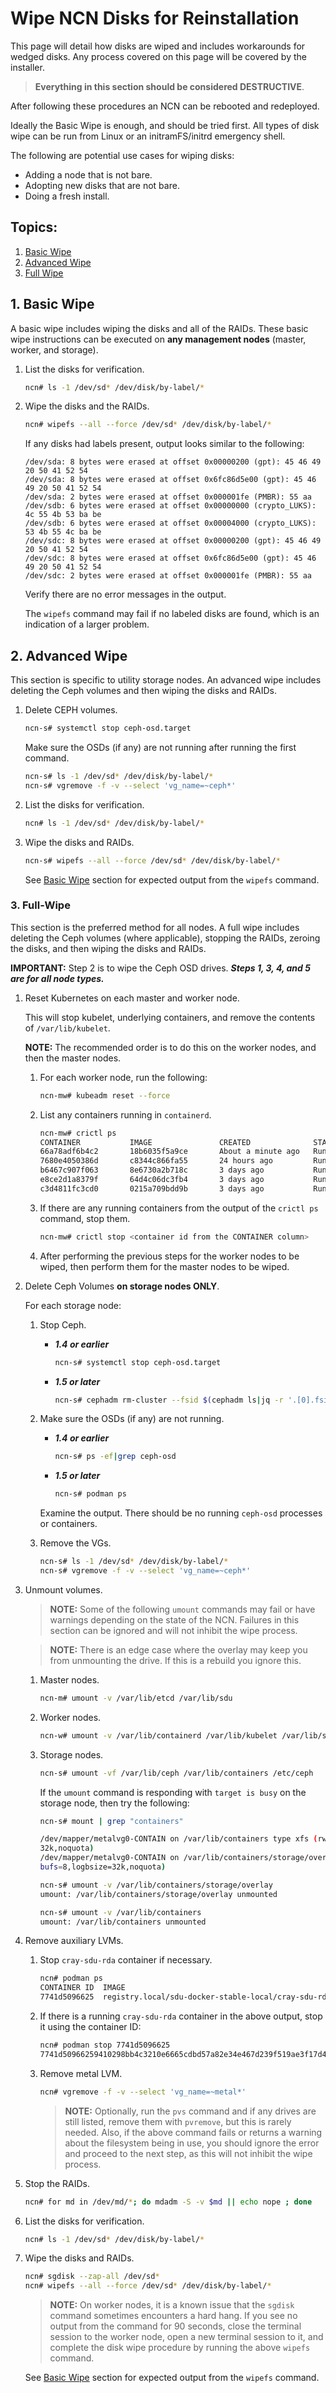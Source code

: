 # Wipe NCN Disks for Reinstallation

This page will detail how disks are wiped and includes workarounds for wedged disks.
Any process covered on this page will be covered by the installer.

> **Everything in this section should be considered DESTRUCTIVE**.

After following these procedures an NCN can be rebooted and redeployed.

Ideally the Basic Wipe is enough, and should be tried first. All types of disk wipe can be run from Linux or an initramFS/initrd emergency shell. 

The following are potential use cases for wiping disks:

<a name="use-cases"></a>
   * Adding a node that is not bare.
   * Adopting new disks that are not bare.
   * Doing a fresh install.

## Topics:
   1. [Basic Wipe](#basic-wipe)
   1. [Advanced Wipe](#advanced-wipe)
   1. [Full Wipe](#full-wipe)

<a name="basic-wipe"></a>
## 1. Basic Wipe

A basic wipe includes wiping the disks and all of the RAIDs. These basic wipe instructions can be
executed on **any management nodes** (master, worker, and storage).

1. List the disks for verification.

    ```bash
    ncn# ls -1 /dev/sd* /dev/disk/by-label/*
    ```

1. Wipe the disks and the RAIDs.

    ```bash
    ncn# wipefs --all --force /dev/sd* /dev/disk/by-label/*
    ```

    If any disks had labels present, output looks similar to the following:

    ```
    /dev/sda: 8 bytes were erased at offset 0x00000200 (gpt): 45 46 49 20 50 41 52 54
    /dev/sda: 8 bytes were erased at offset 0x6fc86d5e00 (gpt): 45 46 49 20 50 41 52 54
    /dev/sda: 2 bytes were erased at offset 0x000001fe (PMBR): 55 aa
    /dev/sdb: 6 bytes were erased at offset 0x00000000 (crypto_LUKS): 4c 55 4b 53 ba be
    /dev/sdb: 6 bytes were erased at offset 0x00004000 (crypto_LUKS): 53 4b 55 4c ba be
    /dev/sdc: 8 bytes were erased at offset 0x00000200 (gpt): 45 46 49 20 50 41 52 54
    /dev/sdc: 8 bytes were erased at offset 0x6fc86d5e00 (gpt): 45 46 49 20 50 41 52 54
    /dev/sdc: 2 bytes were erased at offset 0x000001fe (PMBR): 55 aa
    ```

    Verify there are no error messages in the output.

    The `wipefs` command may fail if no labeled disks are found, which is an indication of a larger problem.

<a name="advanced-wipe"></a>
## 2. Advanced Wipe

This section is specific to utility storage nodes. An advanced wipe includes deleting the Ceph volumes and then
wiping the disks and RAIDs.

1. Delete CEPH volumes.

    ```bash
    ncn-s# systemctl stop ceph-osd.target
    ```

    Make sure the OSDs (if any) are not running after running the first command.

    ```bash
    ncn-s# ls -1 /dev/sd* /dev/disk/by-label/*
    ncn-s# vgremove -f -v --select 'vg_name=~ceph*'
    ```

1. List the disks for verification.

    ```bash
    ncn# ls -1 /dev/sd* /dev/disk/by-label/*
    ```

1. Wipe the disks and RAIDs.

    ```bash
    ncn-s# wipefs --all --force /dev/sd* /dev/disk/by-label/*
    ```

    See [Basic Wipe](#basic-wipe) section for expected output from the `wipefs` command.

<a name="full-wipe"></a>
### 3. Full-Wipe

This section is the preferred method for all nodes. A full wipe includes deleting the Ceph volumes (where applicable), stopping the
RAIDs, zeroing the disks, and then wiping the disks and RAIDs.

**IMPORTANT:** Step 2 is to wipe the Ceph OSD drives. ***Steps 1, 3, 4, and 5 are for all node types.***

1. Reset Kubernetes on each master and worker node.

   This will stop kubelet, underlying containers, and remove the contents of `/var/lib/kubelet`.

   **NOTE:** The recommended order is to do this on the worker nodes, and then the master nodes.

    1. For each worker node, run the following:

        ```bash
        ncn-mw# kubeadm reset --force
        ```

    1. List any containers running in `containerd`.

        ```bash
        ncn-mw# crictl ps
        CONTAINER           IMAGE               CREATED              STATE               NAME                                                ATTEMPT             POD ID
        66a78adf6b4c2       18b6035f5a9ce       About a minute ago   Running             spire-bundle                                        1212                6d89f7dee8ab6
        7680e4050386d       c8344c866fa55       24 hours ago         Running             speaker                                             0                   5460d2bffb4d7
        b6467c907f063       8e6730a2b718c       3 days ago           Running             request-ncn-join-token                              0                   a3a9ca9e1ca78
        e8ce2d1a8379f       64d4c06dc3fb4       3 days ago           Running             istio-proxy                                         0                   6d89f7dee8ab6
        c3d4811fc3cd0       0215a709bdd9b       3 days ago           Running             weave-npc                                    0                   f5e25c12e617e
        ```

    1. If there are any running containers from the output of the `crictl ps` command, stop them.

        ```bash
        ncn-mw# crictl stop <container id from the CONTAINER column>
        ```

    1. After performing the previous steps for the worker nodes to be wiped, then perform them for the master nodes to be wiped.

1. Delete Ceph Volumes **on storage nodes ONLY**.

    For each storage node:

    1. Stop Ceph.

        * ***1.4 or earlier***

            ```bash
            ncn-s# systemctl stop ceph-osd.target
            ```

        * ***1.5 or later***

            ```bash
            ncn-s# cephadm rm-cluster --fsid $(cephadm ls|jq -r '.[0].fsid') --force
            ```

    1. Make sure the OSDs (if any) are not running.

        * ***1.4 or earlier***

            ```bash
            ncn-s# ps -ef|grep ceph-osd
            ```

        * ***1.5 or later***

            ```bash
            ncn-s# podman ps
            ```

        Examine the output. There should be no running `ceph-osd` processes or containers.

    1. Remove the VGs.

        ```bash
        ncn-s# ls -1 /dev/sd* /dev/disk/by-label/*
        ncn-s# vgremove -f -v --select 'vg_name=~ceph*'
        ```

1. Unmount volumes.

    > **NOTE:** Some of the following `umount` commands may fail or have warnings depending on the state of the NCN. Failures in this section can be ignored and will not inhibit the wipe process.
    
    > **NOTE:** There is an edge case where the overlay may keep you from unmounting the drive. If this is a rebuild you ignore this.

    1. Master nodes.

        ```bash
        ncn-m# umount -v /var/lib/etcd /var/lib/sdu
        ```

    1. Worker nodes.

        ```bash
        ncn-w# umount -v /var/lib/containerd /var/lib/kubelet /var/lib/sdu
        ```

    1. Storage nodes.

        ```bash
        ncn-s# umount -vf /var/lib/ceph /var/lib/containers /etc/ceph
        ```

        If the `umount` command is responding with `target is busy` on the storage node, then try the following:

        ```bash
        ncn-s# mount | grep "containers"

        /dev/mapper/metalvg0-CONTAIN on /var/lib/containers type xfs (rw,noatime,swalloc,attr2,largeio,inode64,allocsize|
        32k,noquota)
        /dev/mapper/metalvg0-CONTAIN on /var/lib/containers/storage/overlay type xfs (rw,noatime,swalloc,attr2,largeio,i|
        bufs=8,logbsize=32k,noquota)

        ncn-s# umount -v /var/lib/containers/storage/overlay
        umount: /var/lib/containers/storage/overlay unmounted

        ncn-s# umount -v /var/lib/containers
        umount: /var/lib/containers unmounted
        ```

1. Remove auxiliary LVMs.

    1. Stop `cray-sdu-rda` container if necessary.

        ```bash
        ncn# podman ps
        CONTAINER ID  IMAGE                                                      COMMAND               CREATED      STATUS          PORTS   NAMES
        7741d5096625  registry.local/sdu-docker-stable-local/cray-sdu-rda:1.1.1  /bin/sh -c /usr/s...  6 weeks ago  Up 6 weeks ago          cray-sdu-rda
        ```

    1. If there is a running `cray-sdu-rda` container in the above output, stop it using the container ID:

        ```bash
        ncn# podman stop 7741d5096625
        7741d50966259410298bb4c3210e6665cdbd57a82e34e467d239f519ae3f17d4
        ```

    1. Remove metal LVM.

        ```bash
        ncn# vgremove -f -v --select 'vg_name=~metal*'
        ```

       > **NOTE:** Optionally, run the `pvs` command and if any drives are still listed, remove them with `pvremove`, but this is rarely needed. Also, if the above command fails or returns a warning about the filesystem being in use, you should ignore the error and proceed to the next step, as this will not inhibit the wipe process.

1. Stop the RAIDs.

    ```bash
    ncn# for md in /dev/md/*; do mdadm -S -v $md || echo nope ; done
    ```

1. List the disks for verification.

    ```bash
    ncn# ls -1 /dev/sd* /dev/disk/by-label/*
    ```

1. Wipe the disks and RAIDs.

    ```bash
    ncn# sgdisk --zap-all /dev/sd*
    ncn# wipefs --all --force /dev/sd* /dev/disk/by-label/*
    ```

   > **NOTE:** On worker nodes, it is a known issue that the `sgdisk` command sometimes encounters a hard hang. If you see no output from the command for 90 seconds, close the terminal session to the worker node, open a new terminal session to it, and complete the disk wipe procedure by running the above `wipefs` command.

   See [Basic Wipe](#basic-wipe) section for expected output from the `wipefs` command.

